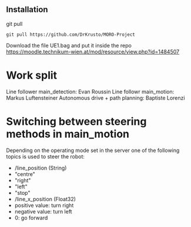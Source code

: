 ## Installation

git pull
```
git pull https://github.com/DrKrusto/MORO-Project
```

Download the file UE1.bag and put it inside the repo<br>
https://moodle.technikum-wien.at/mod/resource/view.php?id=1484507

# Work split
Line follower main_detection: Evan Roussin
Line followr main_motion: Markus Luftensteiner
Autonomous drive + path planning: Baptiste Lorenzi

# Switching between steering methods in main_motion
Depending on the operating mode set in the server one of the following topics is used to steer the robot:
- /line_position (String)
 - "centre"
 - "right"
 - "left"
 - "stop"
- /line_x_position (Float32)
 - positive value: turn right
 - negative value: turn left
 - 0: go forward
